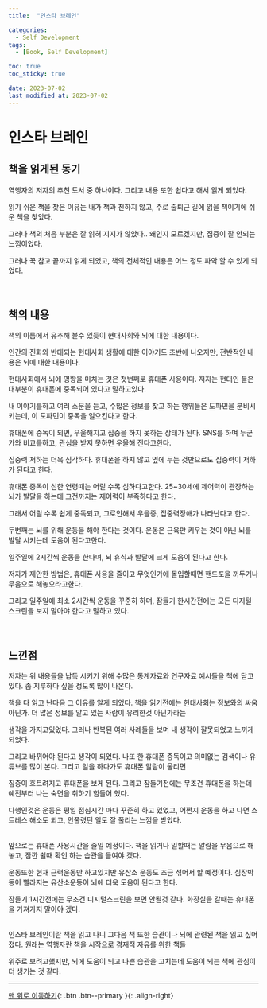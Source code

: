 ```yaml
---
title:  "인스타 브레인" 

categories:
  - Self Development
tags:
  - [Book, Self Development]

toc: true
toc_sticky: true

date: 2023-07-02
last_modified_at: 2023-07-02
---
```


# 인스타 브레인

## 책을 읽게된 동기

역행자의 저자의 추천 도서 중 하나이다. 그리고 내용 또한 쉽다고 해서 읽게 되었다.

읽기 쉬운 책을 찾은 이유는 내가 책과 친하지 않고, 주로 출퇴근 길에 읽을 책이기에 쉬운 책을 찾았다.

그러나 책의 처음 부분은 잘 읽혀 지지가 않았다.. 왜인지 모르겠지만, 집중이 잘 안되는 느낌이었다.

그러나 꾹 참고 끝까지 읽게 되었고, 책의 전체적인 내용은 어느 정도 파악 할 수 있게 되었다.
<br/><br/><br/>

## 책의 내용
책의 이름에서 유추해 볼수 있듯이 현대사회와 뇌에 대한 내용이다.

인간의 진화와 반대되는 현대사회 생활에 대한 이야기도 초반에 나오지만, 전반적인 내용은 뇌에 대한 내용이다.

현대사회에서 뇌에 영향을 미치는 것은 첫번째로 휴대폰 사용이다. 저자는 현대인 들은 대부분이 휴대폰에 중독되어 있다고 말하고있다.

내 이야기를하고 여러 소문을 듣고, 수많은 정보를 찾고 하는 행위들은 도파민을 분비시키는데, 이 도파민이 중독을 일으킨다고 한다.

휴대폰에 중독이 되면, 우울해지고 집중을 하지 못하는 상태가 된다. SNS를 하며 누군가와 비교를하고, 관심을 받지 못하면 우울해 진다고한다.

집중력 저하는 더욱 심각하다. 휴대폰을 하지 않고 옆에 두는 것만으로도 집중력이 저하가 된다고 한다.

휴대폰 중독이 심한 연령때는 어릴 수록 심하다고한다. 25~30세에 제어력이 관장하는 뇌가 발달을 하는데 그전까지는 제어력이 부족하다고 한다.

그래서 어릴 수록 쉽게 중독되고, 그로인해서 우을증, 집중력장애가 나타난다고 한다.

두번째는 뇌를 위해 운동을 해야 한다는 것이다. 운동은 근육만 키우는 것이 아닌 뇌를 발달 시키는데 도움이 된다고한다.

일주일에 2시간씩 운동을 한다며, 뇌 휴식과 발달에 크게 도움이 된다고 한다.

저자가 제안한 방법은, 휴대폰 사용을 줄이고 무엇인가에 몰입할때면 핸드포을 꺼두거나 무음으로 해놓으라고한다.

그리고 일주일에 최소 2시간씩 운동을 꾸준히 하며, 잠들기 한시간전에는 모든 디지털 스크린을 보지 말아야 한다고 말하고 있다.
<br/><br/><br/>

## 느낀점
저자는 위 내용들을 납득 시키기 위해 수많은 통계자료와 연구자료 예시들을 책에 담고 있다. 좀 지루하다 싶을 정도록 많이 나온다.

책을 다 읽고 난다음 그 이유를 알게 되었다. 책을 읽기전에는 현대사회는 정보와의 싸움아닌가. 더 많은 정보를 알고 있는 사람이 유리한것 아닌가라는 

생각을 가지고있었다. 그러나 반복된 여러 사례들을 보며 내 생각이 잘못되었고 느끼게 되었다.

그리고 바뀌어야 된다고 생각이 되었다. 나또 한 휴대폰 중독이고 의미없는 검색이나 유튜브를 많이 본다. 그리고 일을 하다가도 휴대폰 알람이 울리면

집중이 흐트려지고 휴대폰을 보게 된다. 그리고 잠들기전에는 무조건 휴대폰을 하는데 예전부터 나는 숙면을 취하기 힘들어 했다.

다행인것은 운동은 평일 점심시간 마다 꾸준히 하고 있었고, 어쩐지 운동을 하고 나면 스트레스 해소도 되고, 안풀렸던 일도 잘 풀리는 느낌을 받았다.
<br/><br/>

앞으로는 휴대폰 사용시간을 줄일 예정이다. 책을 읽거나 일할때는 알람을 무음으로 해놓고, 잠깐 쉴때 확인 하는 습관을 들여야 겠다.

운동또한 현재 근력운동만 하고있지만 유산소 운동도 조금 섞어서 할 예정이다. 심장박동이 빨라지는 유산소운동이 뇌에 더욱 도움이 된다고 한다.

잠들기 1시간전에는 무조건 디지털스크린을 보면 안될것 같다. 화장실을 갈때는 휴대폰을 가져가지 말아야 겠다.
<br/><br/>

인스타 브레인이란 책을 읽고 나니 그다음 책 또한 습관이나 뇌에 관련된 책을 읽고 싶어졌다. 원래는 역행자란 책을 시작으로 경재적 자유를 위한 책들

위주로 보려고했지만, 뇌에 도움이 되고 나쁜 습관을 고치는데 도움이 되는 책에 관심이 더 생기는 것 같다.


***

[맨 위로 이동하기](#){: .btn .btn--primary }{: .align-right}